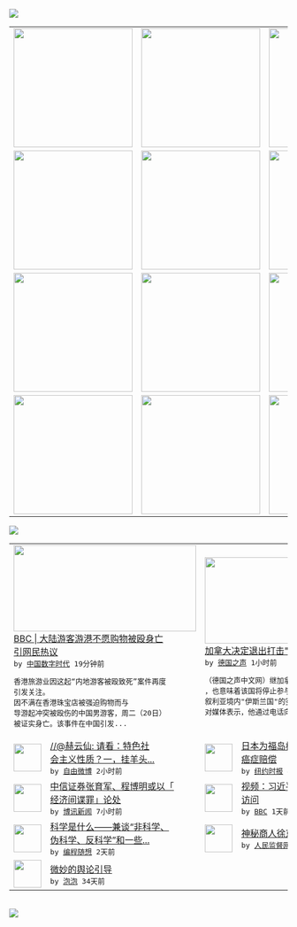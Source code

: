 

<a href="https://github.com/greatfire/z/raw/master/FreeBrowser.apk"><img src="https://raw.githubusercontent.com/greatfire/wiki/master/x/header.png" /></a><table><tr><td width="262" align="center" valign="center"><a href="https://github.com/greatfire/wiki/wiki/nyt" title="纽约时报中文网 国际纵览"><img src="https://raw.githubusercontent.com/greatfire/wiki/master/x/nyt_flag.png" width="215"/></a></td><td width="262" align="center" valign="center"><a href="https://github.com/greatfire/wiki/wiki/dw" title=""><img src="https://raw.githubusercontent.com/greatfire/wiki/master/x/dw_flag.png" width="215"/></a></td><td width="262" align="center" valign="center"><a href="https://github.com/greatfire/wiki/wiki/rmjd" title=""><img src="https://raw.githubusercontent.com/greatfire/wiki/master/x/rmjd_flag.png" width="215"/></a></td></tr><tr><td width="262" align="center" valign="center"><a href="https://github.com/paopaonetizen/website" title="泡泡 - 未经审查的互联网信息"><img src="https://raw.githubusercontent.com/greatfire/wiki/master/x/pp_flag.png" width="215"/></a></td><td width="262" align="center" valign="center"><a href="https://github.com/getlantern/mirror" title="以及自由微博和GreatFire.org官方中文论坛"><img src="https://raw.githubusercontent.com/greatfire/wiki/master/x/lantern_flag.png" width="215"/></a></td><td width="262" align="center" valign="center"><a href="https://github.com/cdtmirrors/m/" title=""><img src="https://raw.githubusercontent.com/greatfire/wiki/master/x/cdt_flag.png" width="215"/></a></td></tr><tr><td width="262" align="center" valign="center"><a href="https://github.com/program-think/blog" title="编程随想的博客"><img src="https://raw.githubusercontent.com/greatfire/wiki/master/x/pt_flag.png" width="215"/></a></td><td width="262" align="center" valign="center"><a href="https://github.com/greatfire/wiki/wiki/bbc" title=""><img src="https://raw.githubusercontent.com/greatfire/wiki/master/x/bbc_flag.png" width="215"/></a></td><td width="262" align="center" valign="center"><a href="https://github.com/freeweibo/s" title="自由微博 - 匿名和不受屏蔽的新浪微博搜索"><img src="https://raw.githubusercontent.com/greatfire/wiki/master/x/fw_flag.png" width="215"/></a></td></tr><tr><td width="262" align="center" valign="center"><a href="https://github.com/greatfire/wiki/wiki/google" title=""><img src="https://raw.githubusercontent.com/greatfire/wiki/master/x/google_flag.png" width="215"/></a></td><td width="262" align="center" valign="center"><a href="https://github.com/bxnews/boxun" title=""><img src="https://raw.githubusercontent.com/greatfire/wiki/master/x/bx_flag.png" width="215"/></a></td><td width="262" align="center" valign="center"><a href="https://github.com/greatfire/wiki/wiki/open-source" title="欢迎访问GreatFire.org开发者项目网站"><img src="https://raw.githubusercontent.com/greatfire/wiki/master/x/open-source_flag.png" width="215"/></a></td></tr></table><img src="https://raw.githubusercontent.com/greatfire/wiki/master/x/newsfeed text.png" /><table cols="4"><tr><td colspan="2" width="380"><a href="http://feedproxy.google.com/~r/chinadigitaltimes/IyPt/~3/psVZbdBkPJI/"><img src="http://chinadigitaltimes.net/chinese/files/2015/10/151002041616_tourlists_in_hongkong__976x549_bbcchinese.jpg" width="330" height="156"/></a></br><a href="http://feedproxy.google.com/~r/chinadigitaltimes/IyPt/~3/psVZbdBkPJI/">BBC | 大陆游客游港不愿购物被殴身亡<br/>引网民热议</a></br><kbd> by <a href="http://chinadigitaltimes.net/chinese/">中国数字时代</a> 19分钟前 </kbd></br><pre>香港旅游业因这起“内地游客被殴致死”案件再度<br/>引发关注。
因不满在香港珠宝店被强迫购物而与<br/>导游起冲突被殴伤的中国男游客，周二（20日）<br/>被证实身亡。该事件在中国引发...</pre></td><td colspan="2" width="380"><a href="http://dw.com/p/1GrIT?maca=chi-GK-text-greatfire-all-chinese-15625-xml-mrss"><img src="http://www.dw.com/image/0,,18792252_302,00.jpg" width="330" height="156"/></a></br><a href="http://dw.com/p/1GrIT?maca=chi-GK-text-greatfire-all-chinese-15625-xml-mrss">加拿大决定退出打击"伊斯兰国"的空袭行动</a></br><kbd> by <a href="http://dw.de">德国之声</a> 1小时前 </kbd></br><pre>（德国之声中文网）继加拿大自由党赢得竞选之后<br/>，也意味着该国将停止参与多国部队针对伊拉克和<br/>叙利亚境内"伊斯兰国"的空袭。特鲁多在渥太华<br/>对媒体表示，他通过电话向奥巴...</pre></td></tr><tr><td><img src="http://ww2.sinaimg.cn/large/54611fd5jw1ex8npoyky6j20c86oxhdt.jpg" width="50" height="50"/></td><td width="280"><a href="https://freeweibo.com/weibo/3900379059959081">//@赫云仙: 请看：特色社<br/>会主义性质？一，挂羊头...</a></br><kbd> by <a href="https://freeweibo.com/">自由微博</a> 2小时前 </kbd></td><td><img src="https://raw.githubusercontent.com/greatfire/wiki/master/x/nyt_logo.png" width="50" height="50"/></td><td width="280"><a href="https://d3qlz4p8smvoli.cloudfront.net/asia-pacific/20151021/c21fukushima/">日本为福岛核事故善后工人支付<br/>癌症赔偿</a></br><kbd> by <a href="http://m.cn.nytimes.com/">纽约时报</a> 4小时前 </kbd></td></tr><tr><td><img src="https://raw.githubusercontent.com/greatfire/wiki/master/x/bx_logo.png" width="50" height="50"/></td><td width="280"><a href="http://www.boxun.com/news/gb/china/2015/10/201510211014.shtml">中信证券张育军、程博明或以「<br/>经济间谍罪」论处</a></br><kbd> by <a href="http://www.boxun.com">博讯新闻</a> 7小时前 </kbd></td><td><img src="http://ichef.bbci.co.uk/news/ws/106/amz/worldservice/live/assets/images/2015/10/20/151020082248_xijinping_304x171__nocredit.jpg" width="50" height="50"/></td><td width="280"><a href="http://www.bbc.com/zhongwen/simp/multimedia/2015/10/151020_vid_xijinping_arrive">视频：习近平抵达伦敦开始国事<br/>访问</a></br><kbd> by <a href="http://www.bbc.co.uk/zhongwen/simp">BBC</a> 1天前 </kbd></td></tr><tr><td><img src="https://raw.githubusercontent.com/greatfire/wiki/master/x/pt_logo.png" width="50" height="50"/></td><td width="280"><a href="http://feedproxy.google.com/~r/programthink/~3/TtQS03PgnFo/What-is-Science.html">科学是什么——兼谈“非科学、<br/>伪科学、反科学”和一些...</a></br><kbd> by <a href="http://program-think.blogspot.com">编程随想</a> 2天前 </kbd></td><td><img src="https://raw.githubusercontent.com/greatfire/wiki/master/x/rmjd_logo.png" width="50" height="50"/></td><td width="280"><a href="http://www.rmjdw.com//guanzhuzhongguo/20151014/15217.html">神秘商人徐京华在京被查 </a></br><kbd> by <a href="http://www.rmjdw.com/">人民监督网</a> 7天前 </kbd></td></tr><tr><td><img src="https://raw.githubusercontent.com/greatfire/wiki/master/x/pp_logo.png" width="50" height="50"/></td><td width="280"><a href="https://pao-pao.net/article/626">微妙的舆论引导</a></br><kbd> by <a href="https://pao-pao.net">泡泡</a> 34天前 </kbd></td></table></br><a href="https://github.com/greatfire/z/raw/master/FreeBrowser.apk"><img src="https://raw.githubusercontent.com/greatfire/wiki/master/x/download app.png" /></a>